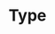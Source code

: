 ---
title: 'Type'
field: 'dcterms.type'
slug: 'dcterms-type'
description: 'Nature, type or genre of the resource'
comment: 'Select from control list'
required: True
vocabulary: 'vocabulary.txt'
module: 'Form'
cluster: 'Global'
policy: 'Controlled value. Single select from control list.'
layout: 'home'
---